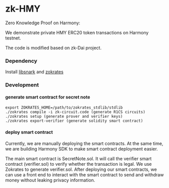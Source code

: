 # zk-HMY

Zero Knowledge Proof on Harmony: 

We demonstrate private HMY ERC20 token transactions on Harmony testnet. 

The code is modified based on zk-Dai project.

### Dependency

Install [libsnark](https://github.com/scipr-lab/libsnark) and [zokrates](https://github.com/Zokrates/ZoKrates)

### Development

#### generate smart contract for secret note

```
export ZOKRATES_HOME=/path/to/zokrates_stdlib/stdlib
./zokrates compile -i zk-circuit.code (generate R1CS circuits)
./zokrates setup (generate prover and verifier keys)
./zokrates export-verifier (generate solidity smart contract)
```

#### deploy smart contract

Currently, we are manually deploying the smart contracts. At the same time, we are building Harmony SDK to make smart contract deployment easier. 

The main smart contract is SecretNote.sol. It will call the verifier smart contract (verifier.sol) to verify whether the transaction is legal. We use Zokrates to generate verifier.sol. After deploying our smart contracts, we can use a front end to interact with the smart contract to send and withdraw money without leaking privacy information.
